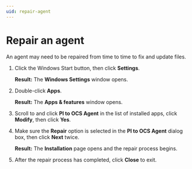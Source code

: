```yaml
---
uid: repair-agent 
---
```


# Repair an agent

An agent may need to be repaired from time to time to fix and update files.

1. Click the Windows Start button, then click **Settings**.

   **Result:** The **Windows Settings** window opens.

1. Double-click **Apps**.

   **Result:** The **Apps & features** window opens.

1. Scroll to and click **PI to OCS Agent** in the list of installed apps, click **Modify**, then click **Yes**.
 
1. Make sure the **Repair** option is selected in the **PI to OCS Agent** dialog box, then click **Next** twice.

   **Result:** The **Installation** page opens and the repair process begins.

1. After the repair process has completed, click **Close** to exit.
